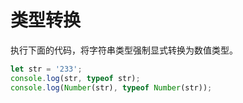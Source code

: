 # 类型转换

执行下面的代码，将字符串类型强制显式转换为数值类型。

```javascript
let str = '233';
console.log(str, typeof str);
console.log(Number(str), typeof Number(str));
```

